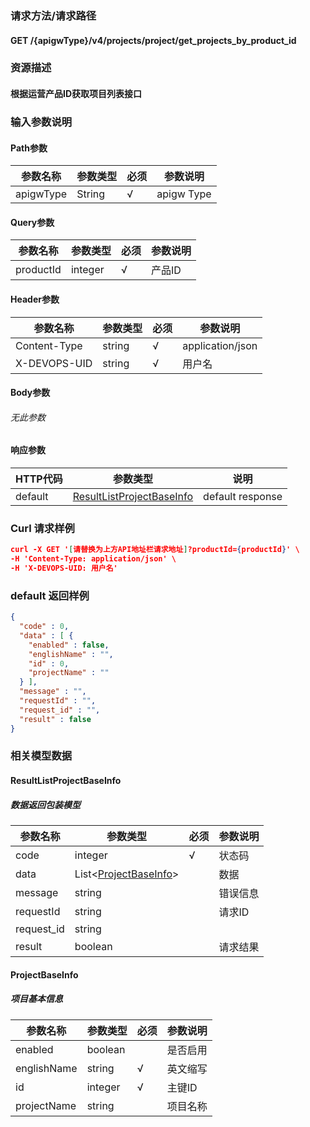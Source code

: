 ### 请求方法/请求路径
#### GET /{apigwType}/v4/projects/project/get_projects_by_product_id
### 资源描述
#### 根据运营产品ID获取项目列表接口
### 输入参数说明
#### Path参数

| 参数名称      | 参数类型   | 必须  | 参数说明       |
| --------- | ------ | --- | ---------- |
| apigwType | String | √   | apigw Type |

#### Query参数

| 参数名称      | 参数类型    | 必须  | 参数说明 |
| --------- | ------- | --- | ---- |
| productId | integer | √   | 产品ID |

#### Header参数

| 参数名称         | 参数类型   | 必须  | 参数说明             |
| ------------ | ------ | --- | ---------------- |
| Content-Type | string | √   | application/json |
| X-DEVOPS-UID | string | √   | 用户名              |

#### Body参数
###### 无此参数
#### 响应参数

| HTTP代码  | 参数类型                                                    | 说明               |
| ------- | ------------------------------------------------------- | ---------------- |
| default | [ResultListProjectBaseInfo](#ResultListProjectBaseInfo) | default response |

### Curl 请求样例

```Json
curl -X GET '[请替换为上方API地址栏请求地址]?productId={productId}' \
-H 'Content-Type: application/json' \
-H 'X-DEVOPS-UID: 用户名' 
```

### default 返回样例

```Json
{
  "code" : 0,
  "data" : [ {
    "enabled" : false,
    "englishName" : "",
    "id" : 0,
    "projectName" : ""
  } ],
  "message" : "",
  "requestId" : "",
  "request_id" : "",
  "result" : false
}
```

### 相关模型数据
#### ResultListProjectBaseInfo
##### 数据返回包装模型

| 参数名称       | 参数类型                                      | 必须  | 参数说明 |
| ---------- | ----------------------------------------- | --- | ---- |
| code       | integer                                   | √   | 状态码  |
| data       | List<[ProjectBaseInfo](#ProjectBaseInfo)> |     | 数据   |
| message    | string                                    |     | 错误信息 |
| requestId  | string                                    |     | 请求ID |
| request_id | string                                    |     |      |
| result     | boolean                                   |     | 请求结果 |

#### ProjectBaseInfo
##### 项目基本信息

| 参数名称        | 参数类型    | 必须  | 参数说明 |
| ----------- | ------- | --- | ---- |
| enabled     | boolean |     | 是否启用 |
| englishName | string  | √   | 英文缩写 |
| id          | integer | √   | 主键ID |
| projectName | string  |     | 项目名称 |

 
